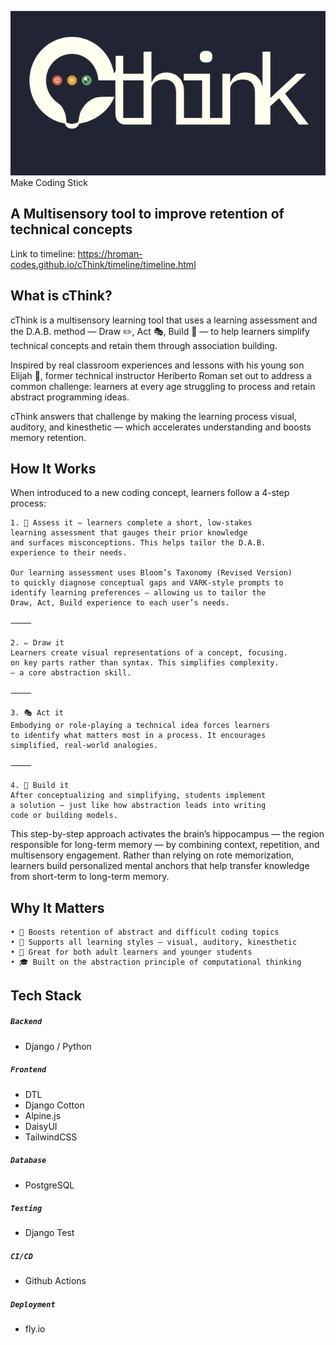 ![cThink Logo](/timeline/img/cthinkreadme.png)
<br>
Make Coding Stick

## A Multisensory tool to improve retention of technical concepts
Link to timeline: https://hroman-codes.github.io/cThink/timeline/timeline.html

## What is cThink?
cThink is a multisensory learning tool that uses a learning assessment and the D.A.B. method — Draw ✏️, Act 🎭, Build 🔧 — to help learners simplify technical concepts and retain them through association building.

Inspired by real classroom experiences and lessons with his young son Elijah 👶, former technical instructor Heriberto Roman set out to address a common challenge: learners at every age struggling to process and retain abstract programming ideas.

cThink answers that challenge by making the learning process visual, auditory, and kinesthetic — which accelerates understanding and boosts memory retention.

## How It Works
When introduced to a new coding concept, learners follow a 4-step process:

	1. 🧠 Assess it – learners complete a short, low-stakes 
	learning assessment that gauges their prior knowledge 
	and surfaces misconceptions. This helps tailor the D.A.B.   
	experience to their needs.

	Our learning assessment uses Bloom’s Taxonomy (Revised Version) 
	to quickly diagnose conceptual gaps and VARK-style prompts to 
	identify learning preferences — allowing us to tailor the 
	Draw, Act, Build experience to each user’s needs.

	⸻

	2. ✏️ Draw it
	Learners create visual representations of a concept, focusing. 
	on key parts rather than syntax. This simplifies complexity. 
	— a core abstraction skill.

	⸻

	3. 🎭 Act it
	Embodying or role-playing a technical idea forces learners 
	to identify what matters most in a process. It encourages 
	simplified, real-world analogies.

	⸻

	4. 🔧 Build it
	After conceptualizing and simplifying, students implement 
	a solution — just like how abstraction leads into writing 
	code or building models.

This step-by-step approach activates the brain’s hippocampus — the region responsible for long-term memory — by combining context, repetition, and multisensory engagement. Rather than relying on rote memorization, learners build personalized mental anchors that help transfer knowledge from short-term to long-term memory.

## Why It Matters
	• 🚀 Boosts retention of abstract and difficult coding topics
	• 🧠 Supports all learning styles — visual, auditory, kinesthetic
	• 🧒 Great for both adult learners and younger students
	• 🎓 Built on the abstraction principle of computational thinking


## Tech Stack
##### ```Backend```
- Django / Python

##### ```Frontend```
- DTL
- Django Cotton
- Alpine.js
- DaisyUI
- TailwindCSS

##### ```Database```
- PostgreSQL


##### ```Testing```
- Django Test


##### ```CI/CD```
- Github Actions

##### ```Deployment```
- fly.io
